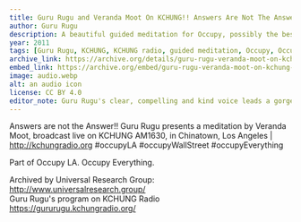 ```yaml
---
title: Guru Rugu and Veranda Moot On KCHUNG!! Answers Are Not The Answer!!
author: Guru Rugu
description: A beautiful guided meditation for Occupy, possibly the best only guided meditation that directly relates to the goals and strategies of Occupy.
year: 2011
tags: [Guru Rugu, KCHUNG, KCHUNG radio, guided meditation, Occupy, OccupyLA]
archive_link: https://archive.org/details/guru-rugu-veranda-moot-on-kchung-answers-are-not-the-answe
embed_link: https://archive.org/embed/guru-rugu-veranda-moot-on-kchung-answers-are-not-the-answe
image: audio.webp
alt: an audio icon
license: CC BY 4.0
editor_note: Guru Rugu's clear, compelling and kind voice leads a gorgeous Occupy-themed guided meditation based on public input, and with collaborator Amanda Moot. I love the idea of a guided meditation on the theme that easy answers are not the goal (of protest), which aligns with the ethos of the Occupy movement.
---
```


Answers are not the Answer!! Guru Rugu presents a meditation by Veranda Moot, broadcast live on KCHUNG AM1630, in Chinatown, Los Angeles | http://kchungradio.org #occupyLA #occupyWallStreet #occupyEverything

Part of Occupy LA. Occupy Everything.

Archived by Universal Research Group: http://www.universalresearch.group/  
Guru Rugu's program on KCHUNG Radio  
https://gururugu.kchungradio.org/
